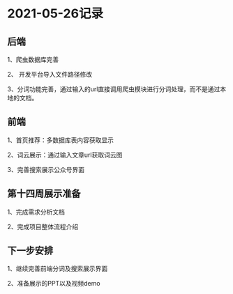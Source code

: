 # 2021-05-26记录

## 后端

1、爬虫数据库完善

2、 开发平台导入文件路径修改

3、分词功能完善，通过输入的url直接调用爬虫模块进行分词处理，而不是通过本地的文档。

## 前端

1、首页推荐：多数据库表内容获取显示

2、词云展示：通过输入文章url获取词云图

3、完善搜索展示公众号界面

## 第十四周展示准备

1、完成需求分析文档

2、完成项目整体流程介绍

## 下一步安排

1、继续完善前端分词及搜索展示界面

2、准备展示的PPT以及视频demo